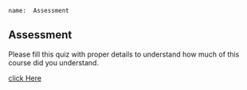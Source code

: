```ngMeta
name:  Assessment
```

## Assessment

Please fill this quiz with proper details to understand how much of this course did you understand.

[click Here](https://docs.google.com/forms/d/e/1FAIpQLSdfn-n2mDoyEZlIqdOsWwNcAfVmHdawTUD3RFrWEC2m8I27dg/viewform?usp=sf_link)